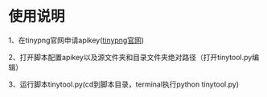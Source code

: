 使用说明
=====

1、在tinypng官网申请apikey([tinypng官网](https://tinypng.com/dashboard/developers))

2、打开脚本配置apikey以及源文件夹和目录文件夹绝对路径（打开tinytool.py编辑）

3、运行脚本tinytool.py(cd到脚本目录，terminal执行python tinytool.py)

